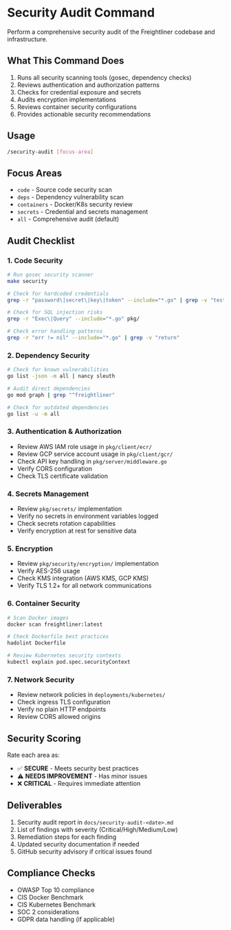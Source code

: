 # Security Audit Command

Perform a comprehensive security audit of the Freightliner codebase and infrastructure.

## What This Command Does

1. Runs all security scanning tools (gosec, dependency checks)
2. Reviews authentication and authorization patterns
3. Checks for credential exposure and secrets
4. Audits encryption implementations
5. Reviews container security configurations
6. Provides actionable security recommendations

## Usage

```bash
/security-audit [focus-area]
```

## Focus Areas

- `code` - Source code security scan
- `deps` - Dependency vulnerability scan
- `containers` - Docker/K8s security review
- `secrets` - Credential and secrets management
- `all` - Comprehensive audit (default)

## Audit Checklist

### 1. Code Security
```bash
# Run gosec security scanner
make security

# Check for hardcoded credentials
grep -r "password\|secret\|key\|token" --include="*.go" | grep -v "test"

# Check for SQL injection risks
grep -r "Exec\|Query" --include="*.go" pkg/

# Check error handling patterns
grep -r "err != nil" --include="*.go" | grep -v "return"
```

### 2. Dependency Security
```bash
# Check for known vulnerabilities
go list -json -m all | nancy sleuth

# Audit direct dependencies
go mod graph | grep "^freightliner"

# Check for outdated dependencies
go list -u -m all
```

### 3. Authentication & Authorization
- Review AWS IAM role usage in `pkg/client/ecr/`
- Review GCP service account usage in `pkg/client/gcr/`
- Check API key handling in `pkg/server/middleware.go`
- Verify CORS configuration
- Check TLS certificate validation

### 4. Secrets Management
- Review `pkg/secrets/` implementation
- Verify no secrets in environment variables logged
- Check secrets rotation capabilities
- Verify encryption at rest for sensitive data

### 5. Encryption
- Review `pkg/security/encryption/` implementation
- Verify AES-256 usage
- Check KMS integration (AWS KMS, GCP KMS)
- Verify TLS 1.2+ for all network communications

### 6. Container Security
```bash
# Scan Docker images
docker scan freightliner:latest

# Check Dockerfile best practices
hadolint Dockerfile

# Review Kubernetes security contexts
kubectl explain pod.spec.securityContext
```

### 7. Network Security
- Review network policies in `deployments/kubernetes/`
- Check ingress TLS configuration
- Verify no plain HTTP endpoints
- Review CORS allowed origins

## Security Scoring

Rate each area as:
- ✅ **SECURE** - Meets security best practices
- ⚠️ **NEEDS IMPROVEMENT** - Has minor issues
- ❌ **CRITICAL** - Requires immediate attention

## Deliverables

1. Security audit report in `docs/security-audit-<date>.md`
2. List of findings with severity (Critical/High/Medium/Low)
3. Remediation steps for each finding
4. Updated security documentation if needed
5. GitHub security advisory if critical issues found

## Compliance Checks

- OWASP Top 10 compliance
- CIS Docker Benchmark
- CIS Kubernetes Benchmark
- SOC 2 considerations
- GDPR data handling (if applicable)
